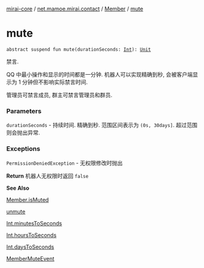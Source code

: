 [mirai-core](../../index.md) / [net.mamoe.mirai.contact](../index.md) / [Member](index.md) / [mute](./mute.md)

# mute

`abstract suspend fun mute(durationSeconds: `[`Int`](https://kotlinlang.org/api/latest/jvm/stdlib/kotlin/-int/index.html)`): `[`Unit`](https://kotlinlang.org/api/latest/jvm/stdlib/kotlin/-unit/index.html)

禁言.

QQ 中最小操作和显示的时间都是一分钟.
机器人可以实现精确到秒, 会被客户端显示为 1 分钟但不影响实际禁言时间.

管理员可禁言成员, 群主可禁言管理员和群员.

### Parameters

`durationSeconds` - 持续时间. 精确到秒. 范围区间表示为 `(0s, 30days]`. 超过范围则会抛出异常.

### Exceptions

`PermissionDeniedException` - 无权限修改时抛出

**Return**
机器人无权限时返回 `false`

**See Also**

[Member.isMuted](../is-muted.md)

[unmute](unmute.md)

[Int.minutesToSeconds](#)

[Int.hoursToSeconds](#)

[Int.daysToSeconds](#)

[MemberMuteEvent](../../net.mamoe.mirai.event.events/-member-mute-event/index.md)

